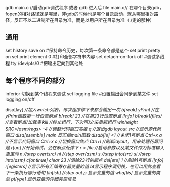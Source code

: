 
gdb main.o //启动gdb调试程序 或者 gdb 进入后 file main.o// 在哪个目录gdb，fopen的相对路径就是哪里，非gdb的时候也是哪个目录启动，就从哪里相对路径，反正不以二进制所在目录为准，而是以用户所在目录为准（./走的那种）

## 通用
set history save on #保持命令历史，每次第一条命令都是这个
set print pretty on
set print element 0 #打印全部字符串内容
set detach-on-fork off #调试多线程
tty /dev/pts/0 #把输出定向到其他处

## 每个程序不同的部分
inferior <num> 切换到某个线程来调试
set logging file <file name> #设置输出会同步到某文件
set logging on/off

disp[lay] <var> //加入watch列表，每次程序停下来都会输出一次
b[reak] yPrint //在yPrint函数第一行设置断点
b[reak] 23 //在第23行设置断点
i[nfo] b[reak]/files/ //查看断点/加载表
kill //终止运行，下次可以r来重新运行
winheight SRC</asm/regs> -4 //调整代码窗口高度
q //退出gdb
layout src //显示源代码窗口
disa[ssemble] main 反汇编main函数
disab[le] <1 //关闭1号断点
Ctrl+x a //不显示代码窗口
Ctrl+x o //切换窗口焦点
Ctrl+l //刷新layout，用来处理花屏问题
r[un] //开始调试，会在断点处停下 <args> r < file //启动参数以及某文件作为标准输入 重定向
n //step over(src)
ni //step over(asm)
s //step into(src)
si //step into(asm)
c[ontinue]
clear 23 //清除23行的断点
del[ete] 1 //删除1号断点
i[nfo] r[egisters] //显示所有汇编寄存器变量的值
bt显示程序调用栈，也可以用此查看下一条执行哪行语句
fin[ish] //step out
p 显示变量的值
wha[tis] 显示变量的类型
pt[ype] 显示变量的详细类型信息

